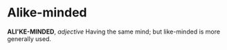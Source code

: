 # Alike-minded

**ALI'KE-MINDED**, _adjective_ Having the same mind; but like-minded is more generally used.